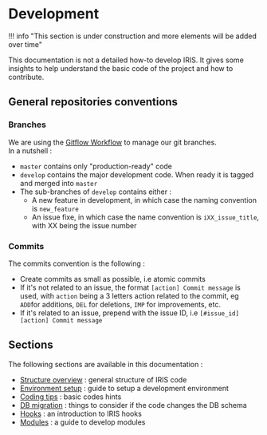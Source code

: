 # Development 
!!! info "This section is under construction and more elements will be added over time"

This documentation is not a detailed how-to develop IRIS. It gives some insights to help understand the basic code of the project and how to contribute.  

## General repositories conventions
### Branches 
We are using the [Gitflow Workflow](https://www.atlassian.com/git/tutorials/comparing-workflows/gitflow-workflow) to manage our git branches.  
In a nutshell :  

 - `master` contains only "production-ready" code
 - `develop` contains the major development code. When ready it is tagged and merged into `master`
 - The sub-branches of `develop` contains either : 
    - A new feature in development, in which case the naming convention is `new_feature`
    - An issue fixe, in which case the name convention is `iXX_issue_title`, with XX being the issue number 


### Commits 
The commits convention is the following : 

 - Create commits as small as possible, i.e atomic commits  
 - If it's not related to an issue, the format `[action] Commit message` is used, with `action` being a 3 letters action related to the commit, eg `ADD`for additions, `DEL` for deletions, `IMP` for improvements, etc.
 - If it's related to an issue, prepend with the issue ID, i.e `[#issue_id][action] Commit message` 


## Sections
The following sections are available in this documentation : 

- [Structure overview](structure/) : general structure of IRIS code 
- [Environment setup](environment/) : guide to setup a development environment 
- [Coding tips](code-tips/) :  basic codes hints
- [DB migration](db-migration/) : things to consider if the code changes the DB schema 
- [Hooks](hooks/) : an introduction to IRIS hooks 
- [Modules](modules/) : a guide to develop modules 
